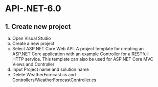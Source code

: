 # API-.NET-6.0

## 1. Create new project
<ol type="a">
  <li>Open Visual Studio</li>
  <li>Create a new project</li>
  <li>Select ASP.NET Core Web API. A project template for creating an ASP.NET Core application with an example Controller for a RESTfull HTTP service. This template can also be used for ASP.NET Core MVC Views and Controller</li>
  <li>Input Project name and solution name</li>
  <li>Delete WeatherForecast.cs and Controllers/WeatherForecastController.cs</li>
</ol>
